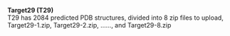 **Target29 (T29)** \
T29 has 2084 predicted PDB structures, divided into 8 zip files to upload, Target29-1.zip, Target29-2.zip, ......, and Target29-8.zip
